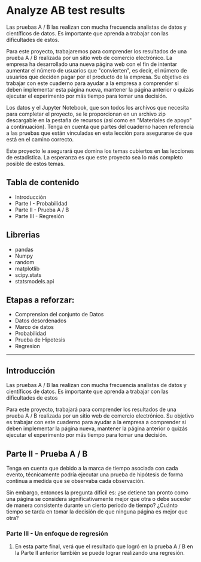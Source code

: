 # Analyze AB test results
 
Las pruebas A / B las realizan con mucha frecuencia analistas de datos y científicos de datos. Es importante que aprenda a trabajar con las dificultades de estos.

Para este proyecto, trabajaremos para comprender los resultados de una prueba A / B realizada por un sitio web de comercio electrónico. La empresa ha desarrollado una nueva página web con el fin de intentar aumentar el número de usuarios que "convierten", es decir, el número de usuarios que deciden pagar por el producto de la empresa. Su objetivo es trabajar con este cuaderno para ayudar a la empresa a comprender si deben implementar esta página nueva, mantener la página anterior o quizás ejecutar el experimento por más tiempo para tomar una decisión.

Los datos y el Jupyter Notebook, que son todos los archivos que necesita para completar el proyecto, se le proporcionan en un archivo zip descargable en la pestaña de recursos (así como en "Materiales de apoyo" a continuación). Tenga en cuenta que partes del cuaderno hacen referencia a las pruebas que están vinculadas en esta lección para asegurarse de que está en el camino correcto.

Este proyecto le asegurará que domina los temas cubiertos en las lecciones de estadística. La esperanza es que este proyecto sea lo más completo posible de estos temas. 

## Tabla de contenido
- Introducción
- Parte I - Probabilidad
- Parte II - Prueba A / B
- Parte III - Regresión

## Librerias
- pandas
- Numpy
- random
- matplotlib
- scipy.stats
- statsmodels.api

## Etapas a reforzar:
 - Comprension del conjunto de Datos
 - Datos desordenados
 - Marco de datos
 - Probabilidad
 - Prueba de Hipotesis
 - Regresion
________

## Introducción
Las pruebas A / B las realizan con mucha frecuencia analistas de datos y científicos de datos. Es importante que aprenda a trabajar con las dificultades de estos

Para este proyecto, trabajará para comprender los resultados de una prueba A / B realizada por un sitio web de comercio electrónico. Su objetivo es trabajar con este cuaderno para ayudar a la empresa a comprender si deben implementar la página nueva, mantener la página anterior o quizás ejecutar el experimento por más tiempo para tomar una decisión.

## Parte II - Prueba A / B
Tenga en cuenta que debido a la marca de tiempo asociada con cada evento, técnicamente podría ejecutar una prueba de hipótesis de forma continua a medida que se observaba cada observación.

Sin embargo, entonces la pregunta difícil es: ¿se detiene tan pronto como una página se considera significativamente mejor que otra o debe suceder de manera consistente durante un cierto período de tiempo? ¿Cuánto tiempo se tarda en tomar la decisión de que ninguna página es mejor que otra?

### Parte III - Un enfoque de regresión
1. En esta parte final, verá que el resultado que logró en la prueba A / B en la Parte II anterior también se puede lograr realizando una regresión.

